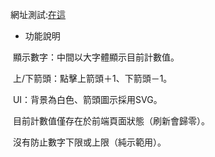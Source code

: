 網址測試:[在這](https://annolovecat.github.io/Tally-Counter/)
- 功能說明

&nbsp;顯示數字：中間以大字體顯示目前計數值。

&nbsp;上/下箭頭：點擊上箭頭＋1、下箭頭－1。

&nbsp;UI：背景為白色、箭頭圖示採用SVG。

&nbsp;目前計數值僅存在於前端頁面狀態（刷新會歸零）。

&nbsp;沒有防止數字下限或上限（純示範用）。